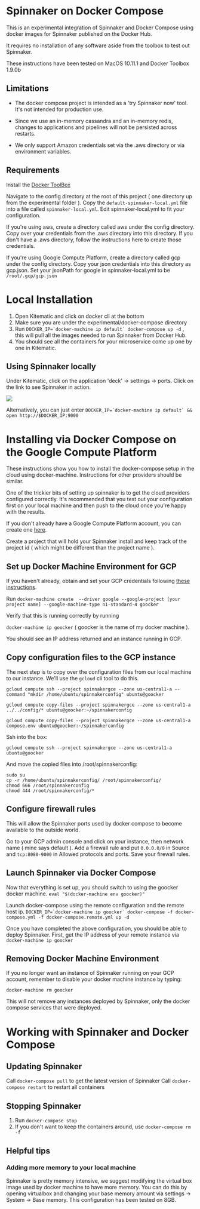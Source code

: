 # Spinnaker on Docker Compose 

This is an experimental integration of Spinnaker and Docker Compose using docker images for Spinnaker published on the Docker Hub.

It requires no installation of any software aside from the toolbox to test out Spinnaker. 

These instructions have been tested on MacOS 10.11.1 and Docker Toolbox 1.9.0b

## Limitations

* The docker compose project is intended as a 'try Spinnaker now' tool. It's not intended for production use.

* Since we use an in-memory cassandra and an in-memory redis, changes to applications and pipelines will not be persisted across restarts. 

* We only support Amazon credentials set via the .aws directory or via environment variables. 

## Requirements

Install the [Docker ToolBox](https://www.docker.com/docker-toolbox)

Navigate to the config directory at the root of this project ( one directory up from the experimental folder ). Copy the `default-spinnaker-local.yml` file into a file called `spinnaker-local.yml`. Edit spinnaker-local.yml to fit your configuration.

If you're using aws, create a directory called aws under the config directory. Copy over your credentials from the .aws directory into this directory. If you don't have a .aws directory, follow the instructions here to create those credentials. 

If you're using Google Compute Platform, create a directory called gcp under the config directory. Copy your json credentials into this directory as gcp.json. Set your jsonPath for google in spinnaker-local.yml to be ```/root/.gcp/gcp.json```

# Local Installation

1. Open Kitematic and click on docker cli at the bottom
2. Make sure you are under the experimental/docker-compose directory
3. Run ```DOCKER_IP=`docker-machine ip default` docker-compose up -d``` , this will pull all the images needed to run Spinnaker from Docker Hub.
4. You should see all the containers for your microservice come up one by one in Kitematic.

## Using Spinnaker locally

Under Kitematic, click on the application 'deck' -> settings -> ports. Click on the link to see Spinnaker in action.

<img src="https://cloud.githubusercontent.com/assets/74310/11158618/4bba7122-8a0e-11e5-83b6-8ff2297562b2.png"/>

Alternatively, you can just enter ```DOCKER_IP=`docker-machine ip default` && open http://$DOCKER_IP:9000```

# Installing via Docker Compose on the Google Compute Platform

These instructions show you how to install the docker-compose setup in the cloud using docker-machine. Instructions for other providers should be similar. 

One of the trickier bits of setting up spinnaker is to get the cloud providers configured correctly. It's recommended that you test out your configuration first on your local machine and then push to the cloud once you're happy with the results. 

If you don't already have a Google Compute Platform account, you can create one [here](https://cloud.google.com/compute/). 

Create a project that will hold your Spinnaker install and keep track of the project id ( which might be different than the project name ).

## Set up Docker Machine Environment for GCP

If you haven't already, obtain and set your GCP credentials following [these instructions](https://developers.google.com/identity/protocols/application-default-credentials#howtheywork). 

Run ```docker-machine create  --driver google --google-project [your project name] --google-machine-type n1-standard-4 goocker ```

Verify that this is running correctly by running

```docker-machine ip goocker``` ( goocker is the name of my docker machine ).

You should see an IP address returned and an instance running in GCP.

## Copy configuration files to the GCP instance

The next step is to copy over the configuration files from our local machine to our instance.  We'll use the `gcloud` cli tool to do this. 

```gcloud compute ssh --project spinnakergce --zone us-central1-a --command "mkdir /home/ubuntu/spinnakerconfig" ubuntu@goocker```

```gcloud compute copy-files --project spinnakergce --zone us-central1-a ../../config/* ubuntu@goocker:~/spinnakerconfig```

```gcloud compute copy-files --project spinnakergce --zone us-central1-a compose.env ubuntu@goocker:~/spinnakerconfig```

Ssh into the box:

```gcloud compute ssh --project spinnakergce --zone us-central1-a ubuntu@goocker```

And move the copied files into /root/spinnakerconfig:

```
sudo su
cp -r /home/ubuntu/spinnakerconfig/ /root/spinnakerconfig/
chmod 666 /root/spinnakerconfig
chmod 444 /root/spinnakerconfig/*
```

## Configure firewall rules
This will allow the Spinnaker ports used by docker compose to become available to the outside world.

Go to your GCP admin console and click on your instance, then network name ( mine says default ). Add a firewall rule and put `0.0.0.0/0` in Source and `tcp:8080-9000` in Allowed protocols and ports. Save your firewall rules. 

## Launch Spinnaker via Docker Compose

Now that everything is set up, you should switch to using the goocker docker machine.
``` eval "$(docker-machine env goocker)" ```

Launch docker-compose using the remote configuration and the remote host ip. 
``` DOCKER_IP=`docker-machine ip goocker` docker-compose -f docker-compose.yml -f docker-compose.remote.yml up -d  ```

Once you have completed the above configuration, you should be able to deploy Spinnaker.
First, get the IP address of your remote instance via
```docker-machine ip goocker```

## Removing Docker Machine Environment

If you no longer want an instance of Spinnaker running on your GCP account, remember to disable your docker machine instance by typing:

```docker-machine rm goocker``` 

This will not remove any instances deployed by Spinnaker, only the docker compose services that were deployed.

# Working with Spinnaker and Docker Compose

## Updating Spinnaker

Call ```docker-compose pull``` to get the latest version of Spinnaker
Call ```docker-compose restart``` to restart all containers

## Stopping Spinnaker

1. Run ```docker-compose stop```
2. If you don't want to keep the containers around, use ```docker-compose rm -f```

## Helpful tips

### Adding more memory to your local machine

Spinnaker is pretty memory intensive, we suggest modifying the virtual box image used by docker machine to have more memory. You can do this by opening virtualbox and changing your base memory amount via settings -> System -> Base memory. This configuration has been tested on 8GB. 
